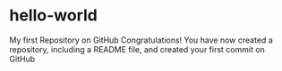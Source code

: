 # hello-world
My first Repository on GitHub
Congratulations! You have now created a repository, including a README file, and created your first commit on GitHub
